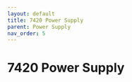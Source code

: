 ```yaml
---
layout: default
title: 7420 Power Supply
parent: Power Supply
nav_order: 5
---
```


# 7420 Power Supply
